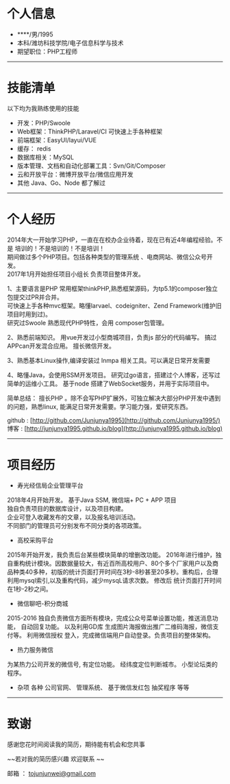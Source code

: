 # 个人信息
-  ****/男/1995
- 本科/潍坊科技学院/电子信息科学与技术
- 期望职位：PHP工程师

-------

# 技能清单
以下均为我熟练使用的技能
- 开发：PHP/Swoole
- Web框架：ThinkPHP/Laravel/CI 可快速上手各种框架
- 前端框架：EasyUI/layui/VUE   
- 缓存： redis  
- 数据库相关：MySQL
- 版本管理、文档和自动化部署工具：Svn/Git/Composer
- 云和开放平台：微博开放平台/微信应用开发
- 其他 Java、Go、Node 都了解过

-------

# 个人经历
2014年大一开始学习PHP，一直在在校办企业待着，现在已有近4年编程经验。不是
培训的！不是培训的！不是培训！   
期间做过多个PHP项目。包括各种类型的管理系统 、电商网站、微信公众号开发。  
2017年1月开始担任项目小组长 负责项目整体开发。 　

1、主要语言是PHP 常用框架thinkPHP,熟悉框架源码，为tp5.1的composer独立包提交过PR并合并。   
可快速上手各种mvc框架。略懂larvael、codeigniter、Zend Framework(维护旧项目时用到过)。  
研究过Swoole 熟悉现代PHP特性，会用 composer包管理。

2、熟悉前端知识。 用vue开发过小型商城项目，负责js 部分的代码编写。 搞过
APPcan开发混合应用。 擅长微信开发。

3、熟悉基本Linux操作,编译安装过 lnmpa 相关工具。可以满足日常开发需要

4、略懂Java，会使用SSM开发项目。 研究过go语言，搭建过个人博客，还写过简单的运维小工具。
基于node 搭建了WebSocket服务，并用于实际项目中。

简单总结： 擅长PHP 。除不会写PHP扩展外，可独立解决大部分PHP开发中遇到
的问题，熟悉linux, 能满足日常开发需要。学习能力强，爱研究东西。
  
github : [http://github.com/Junjunya1995](http://github.com/Junjunya1995/)  
博客   : [http://junjunya1995.github.io/blog](http://junjunya1995.github.io/blog)
  
---

# 项目经历

- 寿光经信局企业管理平台
 
2018年4月开始开发。 基于Java SSM,  微信端+ PC + APP 项目  
独自负责项目的数据库设计，以及项目构建。  
企业可登入收藏发布的文章，以及报名培训活动。  
不同部门的管理员可分别发布不同分类的各项政策。   

- 高校采购平台

2015年开始开发，我负责后台某些模块简单的增删改功能。
2016年进行维护，独自重构统计模块。因数据量较大，有近百所高校用户、80个多个厂家用户以及商品种类40多种，初版的统计页面打开时间在3秒-8秒甚至20多秒。重构后，合理利用mysql索引,以及重构代码，减少mysqL请求次数。 修改后 统计页面打开时间在1秒-2秒之间。

- 微信聊吧-积分商城
 
2015-2016 独自负责微信方面所有模块，完成公众号菜单设置功能，推送消息功
能， 自动回复功能。 以及利用GD库 生成图片海报做出推广二维码海报，微信支
付等。 利用微信授权 登入，完成微信端用户自动登录。负责项目的整体架构。

- 热力服务微信

为某热力公司开发的微信号, 有定位功能。 经纬度定位判断城市。 小型论坛类的程序。  

- 杂项
各种 公司官网、 管理系统、 基于微信发红包 抽奖程序  等等


----
# 致谢

感谢您花时间阅读我的简历，期待能有机会和您共事

~~若对我的简历感兴趣 欢迎联系 ~~

 邮箱 ： tojunjunwei@gmail.com

